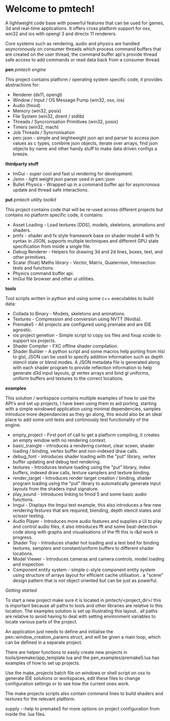 # Welcome to pmtech!

A lightweight code base with powerful features that can be used for games, 3d and real-time applications. It offers cross platform support for osx, win32 and ios with opengl 3 and directx 11 renderers. 

Core systems such as rendering, audio and physics are handled asyncronously on consumer threads which process command buffers that are created on the user thread, the command buffer api's provide thread safe access to add commands or read data back from a consumer thread.

**pen** *pmtech engine* 

This project contains platform / operating system specific code, it provides abstractions for:
- Renderer (dx11, opengl)
- Window / Input / OS Message Pump (win32, osx, ios)
- Audio (fmod)
- Memory (win32, posix)
- File System (win32, dirent / stdlib)
- Threads / Syncronisation Primitives (win32, posix)
- Timers (win32, mach)
- Job Threads / Syncronisation
- pen::json - simple and leightweight json api and parser to access json values as c types, combine json objects, iterate over arrays, find json objects by name and other handy stuff to make data driven configs a breeze.

**thirdparty stuff**
- ImGui - super cool and fast ui rendering for development.
- Jsmn - light weight json parser used in pen::json
- Bullet Physics - Wrapped up in a command buffer api for asyncronous update and thread safe interactions.

**put** *pmtech utility toolkit*

This project contains code that will be re-used across different projects but contains no platform specific code, it contains:
- Asset Loading - Load textures (DDS), models, skeletons, animations and shaders.
- pmfx - shader and fx style framework base on shader model 4 with fx syntax in JSON, supports multiple techniques and different GPU state specification from inside a single file.
- Debug Renderer - Helpers for drawing 3d and 2d lines, boxes, text, and other primitives.
- Scalar (float) Maths library - Vector, Matrix, Quaternion, Intersection tests and functions.
- Physics command buffer api.
- ImGui file browser and other ui utilities.

**tools**

Tool scripts written in python and using some c++ executables to build data:
- Collada to Binary - Models, skeletons and animations.
- Textures - Compression and conversion using NVTT (Nvidia).
- Premake5 - All projects are configured using premake and are IDE agnostic.
- ios project genetion - Simple script to copy ios files and fixup xcode to support ios projects.
- Shader Compiler - FXC offline shader compilation.
- Shader Builder - A python script and some macros help porting from hlsl to glsl, JSON can be used to specify addition information such as depth stencil state or blend modes. A JSON metadata file is generated along with each shader program to provide reflection information to help generate d3d input layouts, gl vertex arrays and bind gl uniforms, uniform buffers and textures to the correct locations.

**examples**

This solution / workspace contains multiple examples of how to use the API's and set up projects, I have been using them to aid porting, starting with a simple windowed application using minimal dependencies, samples introduce more dependancies as they go along, this would also be an ideal place to add some unit tests and continously test functionality of the engine.

- empty_project - First port of call to get a platform compiling, it creates an empty window with no rendering context.
- basic_traingle - introduces a rendering context, clear sceen, shader loading / binding, vertex buffer and non-indexed draw calls.
- debug_font - introduces shader loading with the "put" library, vertex buffer updating and debug text rendering.
- textures - Introduces texture loading using the "put" library, index buffers, indexed draw calls, texture samplers and texture binding.
- render_target - Introduces render target creation / binding, shader program loading using the "put" library to automatically generate input layouts from the shaders input signature.
- play_sound - Introduces linking to fmod 5 and some basic audio functions.
- Imgui - Displays the Imgui test example, this also introduces a few new rendering festures that are required, blending, depth stencil states and scissor testing.
- Audio Player - Introduces more audio features and supplies a UI to play and control audio files, it also introduces fft and some beat-detection code along with graphs and visualisations of the fft this is r&d work in progress.
- Shader Toy - Introduces shader hot loading and a test bed for binding textures, samplers and constant/uniform buffers to different shader locations.
- Model Viewer - Introduces cameras and camera controls, model loading and inspection
- Component entity system - simple c-style component entity system using structure of arrays layout for efficient cache utilisation.. a "scene" design pattern that is not object oriented but can be just as powerful.

*Getting started*

To start a new project make sure it is located in pmtech/<project_dir>/ this is important because all paths to tools and other libraries are relative to this location. The examples solution is set up illustrating this layout.. all paths are relative to avoid having to deal with setting environment variables to locate various parts of the project.

An application just needs to define and initialise the pen::window_creation_params struct, and will be given a main loop, which can be defined in a separate project. 

There are helper functions to easily create new projects in tools/premake/app_template.lua and the pen_examples/premake5.lua has examples of how to set up projects. 

Use the make_projects batch file on windows or shell script on osx to generate IDE solutions or workspaces, edit these files to change configuration settings or to see how the current ones work.

The make projects scripts also contain command lines to build shaders and textures for the relevant platform.

supply --help to premake5 for more options on project configuration from inside the .lua files.
